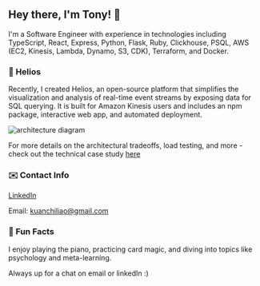 ## Hey there, I'm Tony! 👋  
I'm a Software Engineer with experience in technologies including TypeScript, React, Express, Python, Flask, Ruby, Clickhouse, PSQL, AWS (EC2, Kinesis, Lambda, Dynamo, S3, CDK), Terraform, and Docker.

### 🚀 Helios  
Recently, I created Helios, an open-source platform that simplifies the visualization and analysis of real-time event streams by exposing data for SQL querying. It is built for Amazon Kinesis users and includes an npm package, interactive web app, and automated deployment.

![architecture diagram](https://github.com/user-attachments/assets/625ecb77-b552-49ba-aec8-969e42ab3b0e)

For more details on the architectural tradeoffs, load testing, and more - check out the technical case study [here](helios-platform.github.io)

### ✉️ Contact Info
[LinkedIn](linkedin.com/in/tonyliao1)

Email: kuanchiliao@gmail.com  

### 🎹 Fun Facts  
I enjoy playing the piano, practicing card magic, and diving into topics like psychology and meta-learning.

Always up for a chat on email or linkedIn :)
